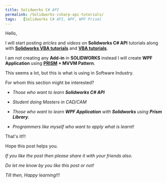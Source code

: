```yaml
---
title: Solidworks C# API
permalink: /Solidworks-csharp-api-tutorials/
tags:   [Solidworks C# API, WPF, WPF Prism]
---
```


Hello,

I will start posting *aricles* and *videos* on **Solidworks C# API** tutorials along with **[Solidworks VBA tutorials](/solidworks-macros/vba-in-solidworks/)** and **[VBA tutorials](/vba/vba-Introduction/)**.

I am not creating any **Add-in** in **SOLIDWORKS** instead I will create **WPF Application** using **[PRISM](https://prismlibrary.com/index.html) + MVVM Pattern**.

This seems a lot, but this is what is using in Software Industry.

For whom this section might be interested?

 * *Those who want to learn **Solidworks C# API***

 * *Student doing Masters in CAD/CAM*
 
 * *Those who want to learn **WPF Application** with **Solidworks** using **Prism Library**.*

 * *Programmers like myself who want to apply what is learnt!*

That's it!!!

Hope this post helps you.

*If you like the post then please share it with your friends also.*

*Do let me know by you like this post or not!*

*Till then, Happy learning!!!*